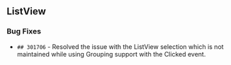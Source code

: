 ##  ListView

###    Bug Fixes

- `## 301706` - Resolved the issue with the ListView selection which is not maintained while using Grouping support with the Clicked event.
